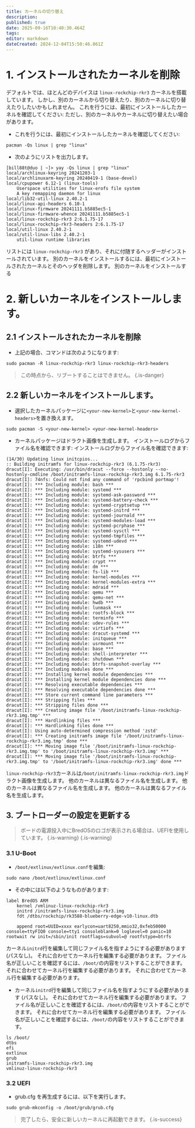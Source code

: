 ```yaml
---
title: カーネルの切り替え
description:
published: true
date: 2025-09-16T10:40:30.464Z
tags:
editor: markdown
dateCreated: 2024-12-04T15:50:46.861Z
---
```


# 1. インストールされたカーネルを削除

デフォルトでは、ほとんどのデバイスは `linux-rockchip-rkr3` カーネルを搭載しています。
しかし、別のカーネルから切り替えたり、別のカーネルに切り替えたりしたいかもしれません。
これを行うには、最初にインストールしたカーネルを確認してください:
ただし、別のカーネルやカーネルに切り替えたい場合があります。

- これを行うには、最初にインストールしたカーネルを確認してください:

```
pacman -Qs linux | grep "linux"
```

- 次のようにリストを出力します。

```
[bill88t@duo | ~]> yay -Qs linux | grep "linux"
local/archlinux-keyring 20241203-1
local/archlinuxarm-keyring 20240419-1 (base-devel)
local/cpupower 6.12-1 (linux-tools)
    Userspace utilities for linux-erofs file system
    A key remapping daemon for linux
local/lib32-util-linux 2.40.2-1
local/linux-api-headers 6.10-1
local/linux-firmware 20241111.b5885ec5-1
local/linux-firmware-whence 20241111.b5885ec5-1
local/linux-rockchip-rkr3 2:6.1.75-17
local/linux-rockchip-rkr3-headers 2:6.1.75-17
local/util-linux 2.40.2-1
local/util-linux-libs 2.40.2-1
    util-linux runtime libraries
```

リストには `linux-rockchip-rkr3` があり、それに付随するヘッダーがインストールされています。
別のカーネルをインストールするには、最初にインストールされたカーネルとそのヘッダを削除します。
別のカーネルをインストールする

# 2. 新しいカーネルをインストールします。

## 2.1 インストールされたカーネルを削除

- 上記の場合、コマンドは次のようになります:

```
sudo pacman -R linux-rockchip-rkr3 linux-rockchip-rkr3-headers
```

> この時点から、リブートすることはできません。
> {.is-danger}

## 2.2 新しいカーネルをインストールします。

- 選択したカーネルパッケージに`<your-new-kernel>`と`<your-new-kernel-headers>`を置き換えます。

```
sudo pacman -S <your-new-kernel> <your-new-kernel-headers>
```

- カーネルパッケージはドラクト画像を生成します。 インストールログからファイル名を確認できます: インストールログからファイル名を確認できます:

```
(14/30) Updating linux initcpios...
:: Building initramfs for linux-rockchip-rkr3 (6.1.75-rkr3)
dracut[I]: Executing: /usr/bin/dracut --force --hostonly --no-hostonly-cmdline /boot/initramfs-linux-rockchip-rkr3.img 6.1.75-rkr3
dracut[I]: 74nfs: Could not find any command of 'rpcbind portmap'!
dracut[I]: *** Including module: bash ***
dracut[I]: *** Including module: systemd ***
dracut[I]: *** Including module: systemd-ask-password ***
dracut[I]: *** Including module: systemd-battery-check ***
dracut[I]: *** Including module: systemd-cryptsetup ***
dracut[I]: *** Including module: systemd-initrd ***
dracut[I]: *** Including module: systemd-journald ***
dracut[I]: *** Including module: systemd-modules-load ***
dracut[I]: *** Including module: systemd-pcrphase ***
dracut[I]: *** Including module: systemd-sysctl ***
dracut[I]: *** Including module: systemd-tmpfiles ***
dracut[I]: *** Including module: systemd-udevd ***
dracut[I]: *** Including module: i18n ***
dracut[I]: *** Including module: systemd-sysusers ***
dracut[I]: *** Including module: btrfs ***
dracut[I]: *** Including module: crypt ***
dracut[I]: *** Including module: dm ***
dracut[I]: *** Including module: fs-lib ***
dracut[I]: *** Including module: kernel-modules ***
dracut[I]: *** Including module: kernel-modules-extra ***
dracut[I]: *** Including module: mdraid ***
dracut[I]: *** Including module: qemu ***
dracut[I]: *** Including module: qemu-net ***
dracut[I]: *** Including module: hwdb ***
dracut[I]: *** Including module: lunmask ***
dracut[I]: *** Including module: rootfs-block ***
dracut[I]: *** Including module: terminfo ***
dracut[I]: *** Including module: udev-rules ***
dracut[I]: *** Including module: virtiofs ***
dracut[I]: *** Including module: dracut-systemd ***
dracut[I]: *** Including module: initqueue ***
dracut[I]: *** Including module: usrmount ***
dracut[I]: *** Including module: base ***
dracut[I]: *** Including module: shell-interpreter ***
dracut[I]: *** Including module: shutdown ***
dracut[I]: *** Including module: btrfs-snapshot-overlay ***
dracut[I]: *** Including modules done ***
dracut[I]: *** Installing kernel module dependencies ***
dracut[I]: *** Installing kernel module dependencies done ***
dracut[I]: *** Resolving executable dependencies ***
dracut[I]: *** Resolving executable dependencies done ***
dracut[I]: *** Store current command line parameters ***
dracut[I]: *** Stripping files ***
dracut[I]: *** Stripping files done ***
dracut[I]: *** Creating image file '/boot/initramfs-linux-rockchip-rkr3.img.tmp' ***
dracut[I]: *** Hardlinking files ***
dracut[I]: *** Hardlinking files done ***
dracut[I]: Using auto-determined compression method 'zstd'
dracut[I]: *** Creating initramfs image file '/boot/initramfs-linux-rockchip-rkr3.img.tmp' done ***
dracut[I]: *** Moving image file '/boot/initramfs-linux-rockchip-rkr3.img.tmp' to '/boot/initramfs-linux-rockchip-rkr3.img' ***
dracut[I]: *** Moving image file '/boot/initramfs-linux-rockchip-rkr3.img.tmp' to '/boot/initramfs-linux-rockchip-rkr3.img' done ***
```

`linux-rockchip-rkr3`カーネルは`/boot/initramfs-linux-rockchip-rkr3.img`ドラクト画像を生成します。 他のカーネルは異なるファイル名を生成します。 他のカーネルは異なるファイル名を生成します。 他のカーネルは異なるファイル名を生成します。

## 3. ブートローダーの設定を更新する

> ボードの電源投入中にBredOSのロゴが表示される場合は、UEFIを使用しています。
> {.is-warning}
> {.is-warning}

### 3.1 U-Boot

- `/boot/extlinux/extlinux.conf`を編集:

```
sudo nano /boot/extlinux/extlinux.conf
```

- その中には以下のようなものがあります:

```
label BredOS ARM
    kernel /vmlinuz-linux-rockchip-rkr3
    initrd /initramfs-linux-rockchip-rkr3.img
    fdt /dtbs/rockchip/rk3588-blueberry-edge-v10-linux.dtb

    append root=UUID=xxxx earlycon=uart8250,mmio32,0xfeb50000 console=ttyFIQ0 console=tty1 consoleblank=0 loglevel=0 panic=10 rootwait rw init=/sbin/init rootflags=subvol=@ rootfstype=btrfs
```

カーネル`initrd`行を編集して同じファイル名を指すようにする必要があります (パスなし)。
それに合わせてカーネル行を編集する必要があります。
ファイル名が正しいことを確認するには、`/boot/`の内容をリストすることができます。
それに合わせてカーネル行を編集する必要があります。
それに合わせてカーネル行を編集する必要があります。

- カーネル`initrd`行を編集して同じファイル名を指すようにする必要があります (パスなし)。
  それに合わせてカーネル行を編集する必要があります。
  ファイル名が正しいことを確認するには、`/boot/`の内容をリストすることができます。
  それに合わせてカーネル行を編集する必要があります。
  ファイル名が正しいことを確認するには、`/boot/`の内容をリストすることができます。

```
ls /boot/
dtbs  
efi  
extlinux  
grub  
initramfs-linux-rockchip-rkr3.img  
vmlinuz-linux-rockchip-rkr3
```

### 3.2 UEFI

- grub.cfg を再生成するには、以下を実行します。

```
sudo grub-mkconfig -o /boot/grub/grub.cfg
```

> 完了したら、安全に新しいカーネルに再起動できます。
> {.is-success}
